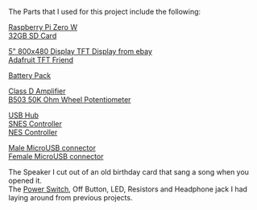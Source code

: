 The Parts that I used for this project include the following:

<a href="https://www.adafruit.com/product/3400">Raspberry Pi Zero W</a></br>
<a href="https://www.amazon.com/gp/product/B073JWXGNT/ref=oh_aui_detailpage_o05_s00?ie=UTF8&psc=1">32GB SD Card</a>

<a href="https://www.ebay.com/itm/5-inch-800-480-TFT-LCD-HD-Screen-Monitor-for-Car-Rearview-Backup-Parking-Camera/202085512100?ssPageName=STRK%3AMEBIDX%3AIT&_trksid=p2057872.m2749.l2649">5" 800x480 Display TFT Display from ebay</a></br>
<a href="https://www.adafruit.com/product/1932"> Adafruit TFT Friend</a> 

<a href="https://www.amazon.com/gp/product/B06XRVHDLM/ref=oh_aui_detailpage_o04_s00?ie=UTF8&psc=1">Battery Pack</a> 

<a href="https://www.amazon.com/gp/product/B01D4O2GI2/ref=oh_aui_detailpage_o04_s00?ie=UTF8&psc=1">Class D Amplifier</a> </br>
<a href="https://www.amazon.com/gp/product/B00O9Y6XFY/ref=oh_aui_detailpage_o05_s00?ie=UTF8&psc=1">B503 50K Ohm Wheel Potentiometer</a>

<a href="https://www.amazon.com/gp/product/B00BWF5U0M/ref=oh_aui_detailpage_o05_s00?ie=UTF8&psc=1">USB Hub</a></br>
<a href="https://www.amazon.com/gp/product/B01JYGYAX8/ref=oh_aui_detailpage_o08_s01?ie=UTF8&psc=1">SNES Controller</a></br>
<a href="https://www.amazon.com/gp/product/B075ZN1GXK/ref=oh_aui_detailpage_o08_s00?ie=UTF8&psc=1">NES Controller</a>

<a href="https://www.amazon.com/gp/product/B01L2HC4GW/ref=oh_aui_detailpage_o07_s00?ie=UTF8&psc=1">Male MicroUSB connector</a></br>
<a href="https://www.amazon.com/gp/product/B0183KF7TM/ref=oh_aui_detailpage_o07_s00?ie=UTF8&psc=1">Female MicroUSB connector</a>


The Speaker I cut out of an old birthday card that sang a song when you opened it. </br>
The <a href="https://www.sparkfun.com/products/102">Power Switch</a>, Off Button, LED, Resistors and Headphone jack I had laying around from previous projects. 

